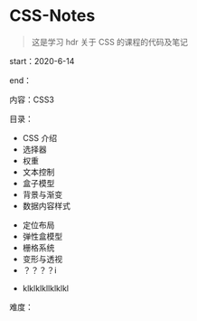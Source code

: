 # CSS-Notes

> 这是学习 hdr 关于 CSS 的课程的代码及笔记

start：2020-6-14

end：

内容：CSS3

目录：

- CSS 介绍
- 选择器
- 权重
- 文本控制
- 盒子模型
- 背景与渐变
- 数据内容样式

* 定位布局
* 弹性盒模型
* 栅格系统
* 变形与透视
* ？？？？i

- klklklkllklklkl

难度：
